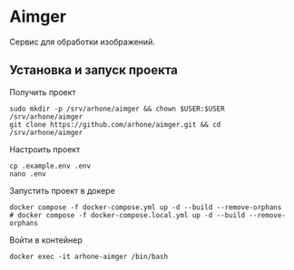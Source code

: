 # Aimger

Сервис для обработки изображений.

## Установка и запуск проекта

Получить проект
```shell
sudo mkdir -p /srv/arhone/aimger && chown $USER:$USER /srv/arhone/aimger
git clone https://github.com/arhone/aimger.git && cd /srv/arhone/aimger
```

Настроить проект
````shell
cp .example.env .env
nano .env
````

Запустить проект в докере
```shell
docker compose -f docker-compose.yml up -d --build --remove-orphans
# docker compose -f docker-compose.local.yml up -d --build --remove-orphans
```

Войти в контейнер
```shell
docker exec -it arhone-aimger /bin/bash
```
